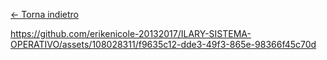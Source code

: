 [<- Torna indietro](https://github.com/erikenicole-20132017/ILARY-SISTEMA-OPERATIVO/blob/main/pulsante%20di%20accensione%20con%20animazione.md#hai-molte-scelte-tra-cui)

https://github.com/erikenicole-20132017/ILARY-SISTEMA-OPERATIVO/assets/108028311/f9635c12-dde3-49f3-865e-98366f45c70d

